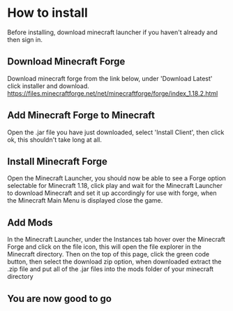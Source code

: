 # How to install

Before installing, download minecraft launcher if you haven't already and then sign in.


## Download Minecraft Forge

Download minecraft forge from the link below, under 'Download Latest' click installer and download.
https://files.minecraftforge.net/net/minecraftforge/forge/index_1.18.2.html


## Add Minecraft Forge to Minecraft

Open the .jar file you have just downloaded, select 'Install Client', then click ok, this shouldn't take long at all.


## Install Minecraft Forge

Open the Minecraft Launcher, you should now be able to see a Forge option selectable for Minecraft 1.18, click play and wait
for the Minecraft Launcher to download Minecraft and set it up accordingly for use with forge, when the Minecraft Main Menu
is displayed close the game.


## Add Mods

In the Minecraft Launcher, under the Instances tab hover over the Minecraft Forge and click on the file icon,
this will open the file explorer in the Minecraft directory. Then on the top of this page, click the green code button,
then select the download zip option, when downloaded extract the .zip file and put all of the .jar files into the mods folder
of your minecraft directory


## You are now good to go

